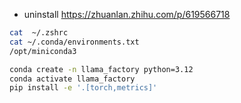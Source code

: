 - uninstall
https://zhuanlan.zhihu.com/p/619566718 
```bash
cat  ~/.zshrc
cat ~/.conda/environments.txt
/opt/miniconda3

conda create -n llama_factory python=3.12
conda activate llama_factory
pip install -e '.[torch,metrics]'
```